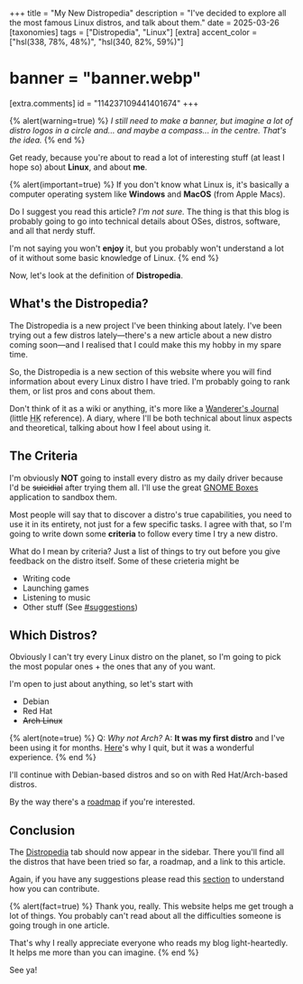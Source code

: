 +++
title = "My New Distropedia"
description = "I've decided to explore all the most famous Linux distros, and talk about them."
date = 2025-03-26
[taxonomies]
tags = ["Distropedia", "Linux"]
[extra]
accent_color = ["hsl(338, 78%, 48%)", "hsl(340, 82%, 59%)"]
# banner = "banner.webp"
[extra.comments]
id = "114237109441401674"
+++

{% alert(warning=true) %}
*I still need to make a banner, but imagine a lot of distro logos in a circle and... and maybe a compass... in the centre. That's the idea.*
{% end %}

Get ready, because you're about to read a lot of interesting stuff (at least I hope so) about **Linux**, and about **me**.

{% alert(important=true) %}
If you don't know what Linux is, it's basically a computer operating system like **Windows** and **MacOS** (from Apple Macs).

Do I suggest you read this article? *I'm not sure.* The thing is that this blog is probably going to go into technical details about OSes, distros, software, and all that nerdy stuff.

I'm not saying you won't **enjoy** it, but you probably won't understand a lot of it without some basic knowledge of Linux.
{% end %}

Now, let's look at the definition of **Distropedia**.

## What's the Distropedia?

The Distropedia is a new project I've been thinking about lately. I've been trying out a few distros lately―there's a new article about a new distro coming soon―and I realised that I could make this my hobby in my spare time.

So, the Distropedia is a new section of this website where you will find information about every Linux distro I have tried. I'm probably going to rank them, or list pros and cons about them.

Don't think of it as a wiki or anything, it's more like a [Wanderer's Journal](https://hollowknight.wiki/w/Wanderer%27s_Journal) (little <abbr title="Hollow Knight">HK</abbr> reference). A diary, where I'll be both technical about linux aspects and theoretical, talking about how I feel about using it.

## The Criteria

I'm obviously **NOT** going to install every distro as my daily driver because I'd be ~~suicidial~~ after trying them all. I'll use the great [GNOME Boxes](https://apps.gnome.org/Boxes/) application to sandbox them.

Most people will say that to discover a distro's true capabilities, you need to use it in its entirety, not just for a few specific tasks. I agree with that, so I'm going to write down some **criteria** to follow every time I try a new distro.

What do I mean by criteria? Just a list of things to try out before you give feedback on the distro itself. Some of these crieteria might be

- Writing code
- Launching games
- Listening to music
- Other stuff (See [#suggestions](@/distropedia/_index.md#suggestions))

## Which Distros?

Obviously I can't try every Linux distro on the planet, so I'm going to pick the most popular ones + the ones that any of you want.

I'm open to just about anything, so let's start with

- Debian
- Red Hat
- ~~Arch Linux~~

{% alert(note=true) %}
Q: *Why not Arch?*
A: **It was my first distro** and I've been using it for months. [Here](@/blog/2025-02-04-from-arch-to-fedora/index.md)'s why I quit, but it was a wonderful experience.
{% end %}

I'll continue with Debian-based distros and so on with Red Hat/Arch-based distros.

By the way there's a [roadmap](@/distropedia/roadmap/index.md) if you're interested.

## Conclusion

The [Distropedia](@/distropedia/_index.md) tab should now appear in the sidebar. There you'll find all the distros that have been tried so far, a roadmap, and a link to this article.

Again, if you have any suggestions please read this [section](@/distropedia/_index.md#suggestions) to understand how you can contribute.

{% alert(fact=true) %}
Thank you, really. This website helps me get trough a lot of things. You probably can't read about all the difficulties someone is going trough in one article.

That's why I really appreciate everyone who reads my blog light-heartedly. It helps me more than you can imagine.
{% end %}

See ya!
